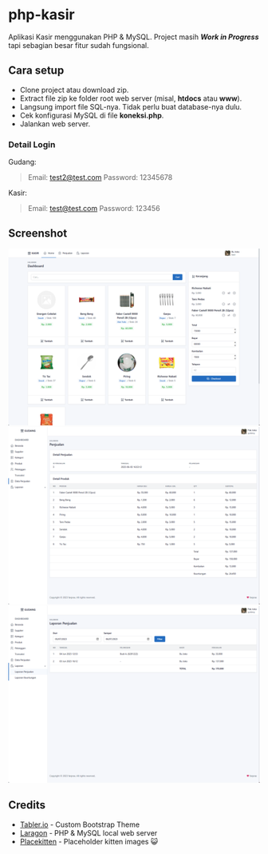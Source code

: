 # php-kasir

Aplikasi Kasir menggunakan PHP & MySQL. Project masih **_Work in Progress_** tapi sebagian besar fitur sudah fungsional.

## Cara setup

- Clone project atau download zip.
- Extract file zip ke folder root web server (misal, **htdocs** atau **www**).
- Langsung import file SQL-nya. Tidak perlu buat database-nya dulu.
- Cek konfigurasi MySQL di file **koneksi.php**.
- Jalankan web server.

### Detail Login

Gudang:

> Email: [test2@test.com](mailto:test2@test.com)
> Password: 12345678

Kasir:

> Email: [test@test.com](mailto:test@test.com)
> Password: 123456

## Screenshot

![SS1](https://raw.githubusercontent.com/prastya28/php-kasir/refs/heads/main/assets/img/ss/ss1.png)
![SS2](https://raw.githubusercontent.com/prastya28/php-kasir/refs/heads/main/assets/img/ss/ss2.png)
![SS3](https://raw.githubusercontent.com/prastya28/php-kasir/refs/heads/main/assets/img/ss/ss3.png)

## Credits

- [Tabler.io](https://tabler.io/) - Custom Bootstrap Theme
- [Laragon](https://laragon.org/) - PHP & MySQL local web server
- [Placekitten](https://placekitten.com/) - Placeholder kitten images :smiley_cat:

